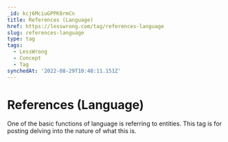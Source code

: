 ```yaml
---
_id: kcj6MciuGPPK8rmCn
title: References (Language)
href: https://lesswrong.com/tag/references-language
slug: references-language
type: tag
tags:
  - LessWrong
  - Concept
  - Tag
synchedAt: '2022-08-29T10:48:11.151Z'
---
```

# References (Language)

One of the basic functions of language is referring to entities. This tag is for posting delving into the nature of what this is.
